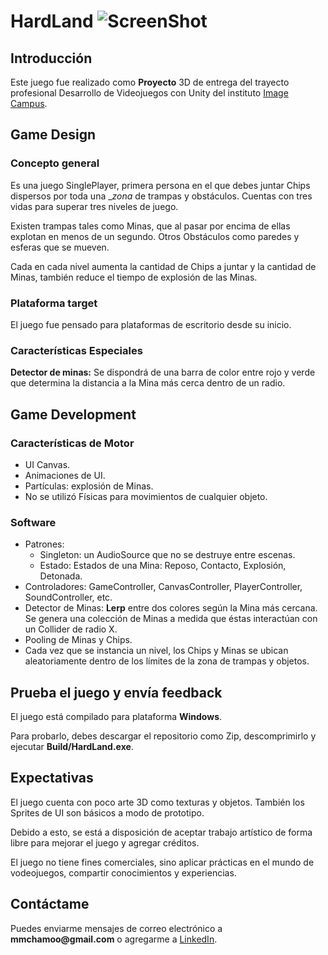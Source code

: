 # HardLand ![ScreenShot](https://github.com/MauriChamorro/HardLand/blob/master/Assets/Sprites/image_icon_hardland_Uus_1.ico)

## Introducción
Este juego fue realizado como **Proyecto** 3D de entrega del trayecto profesional Desarrollo de Videojuegos con Unity del instituto [Image Campus](https://www.imagecampus.edu.ar).

## Game Design

### Concepto general
Es una juego SinglePlayer, primera persona en el que debes juntar Chips dispersos por toda una __zona_ de trampas y obstáculos. Cuentas con tres vidas para superar tres niveles de juego.

Existen trampas tales como Minas, que al pasar por encima de ellas explotan en menos de un segundo. Otros Obstáculos como paredes y esferas que se mueven.

Cada en cada nivel aumenta la cantidad de Chips a juntar y la cantidad de Minas, también reduce el tiempo de explosión de las Minas.

### Plataforma target
El juego fue pensado para plataformas de escritorio desde su inicio.

### Características Especiales
**Detector de minas:** Se dispondrá de una barra de color entre rojo y verde que determina la distancia a la Mina más cerca dentro de un radio.

## Game Development

### Características de Motor
- UI Canvas.
- Animaciones de UI.
- Partículas: explosión de Minas.
- No se utilizó Físicas para movimientos de cualquier objeto.

### Software
- Patrones: 
  - Singleton: un AudioSource que no se destruye entre escenas. 
  - Estado: Estados de una Mina: Reposo, Contacto, Explosión, Detonada.
- Controladores: GameController, CanvasController, PlayerController, SoundController, etc.
- Detector de Minas: __Lerp__ entre dos colores según la Mina más cercana. Se genera una colección de Minas a medida que éstas interactúan con un Collider de radio X.
- Pooling de Minas y Chips.
- Cada vez que se instancia un nivel, los Chips y Minas se ubican aleatoriamente dentro de los límites de la zona de trampas y objetos.

## Prueba el juego y envía feedback
El juego está compilado para plataforma __Windows__.

Para probarlo, debes descargar el repositorio como Zip, descomprimirlo y ejecutar __Build/HardLand.exe__.

## Expectativas
El juego cuenta con poco arte 3D como texturas y objetos. También los Sprites de UI son básicos a modo de prototipo.

Debido a esto, se está a disposición de aceptar trabajo artístico de forma libre para mejorar el juego y agregar créditos.

El juego no tiene fines comerciales, sino aplicar prácticas en el mundo de vodeojuegos, compartir conocimientos y experiencias.

## Contáctame
Puedes enviarme mensajes de correo electrónico a __mmchamoo@gmail.com__ o agregarme a [LinkedIn](https://www.linkedin.com/in/mauricio-manuel-chamorro).
